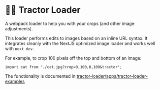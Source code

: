 # 🚜🌱 Tractor Loader

A webpack loader to help you with your crops (and other image adjustments).

This loader performs edits to images based on an inline URL syntax. It integrates cleanly with the
NextJS optimized image loader and works well with `next dev`.

For example, to crop 100 pixels off the top and bottom of an image:

```tsx
import cat from "./cat.jpg?crop=0,100,0,100&tractor";
```

The functionality is documented in
[tractor-loader/apps/tractor-loader-examples](tractor-loader/apps/tractor-loader-examples)
